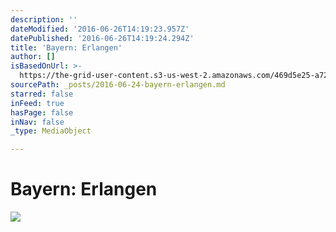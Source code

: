 ```yaml
---
description: ''
dateModified: '2016-06-26T14:19:23.957Z'
datePublished: '2016-06-26T14:19:24.294Z'
title: 'Bayern: Erlangen'
author: []
isBasedOnUrl: >-
  https://the-grid-user-content.s3-us-west-2.amazonaws.com/469d5e25-a720-4781-8542-2ba10a938cf8.jpg
sourcePath: _posts/2016-06-24-bayern-erlangen.md
starred: false
inFeed: true
hasPage: false
inNav: false
_type: MediaObject

---
```

# Bayern: Erlangen
![](https://the-grid-user-content.s3-us-west-2.amazonaws.com/469d5e25-a720-4781-8542-2ba10a938cf8.jpg)